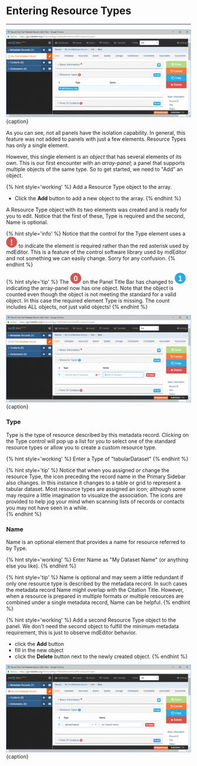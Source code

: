 # Entering Resource Types 
---

![Editing Window - Main - Resource Types](/assets/get-started/edit-window-main-resource-1.png){caption}

As you can see, not all panels have the isolation capability.  In general, this feature was not added to panels with just a few elements. <span class="md-panel">Resource Types</span> has only a single element.  

However, this single element is an *object* that has several elements of its own.  This is our first encounter with an *array-panel*; a panel that supports multiple objects of the same type.  So to get started, we need to "Add" an object.

{% hint style='working' %}
  Add a <span class="md-panel">Resource Type</span> object to the array.
  * Click the <strong class="btn btn-info btn-xs"> <i class="fa fa-plus"> </i> Add</strong> button to add a new object to the array.
{% endhint %}

A <span class="md-panel">Resource Type</span> object with its two elements was created and is ready for you to edit.  Notice that the first of these, <span class="md-element">Type</span> is required and the second, <span class="md-element">Name</span> is optional.  

{% hint style='info' %}
  Notice that the control for the <span class="md-element">Type</span> element uses a ![](/assets/bullets/bang-red.png) to indicate the element is required rather than the red asterisk used by mdEditor.  This is a feature of the control software library used by mdEditor and not something we can easily change.  Sorry for any confusion. 
{% endhint %}

{% hint style='tip' %}
  The ![](/assets/bullets/count-red.png) on the <span class="md-window">Panel Title Bar</span> has changed to ![](/assets/bullets/count-blue.png) indicating the array-panel now has one object.  Note that the object is counted even though the object is not meeting the standard for a valid object. In this case the required element <span class="md-element">Type</span> is missing.  The count includes ALL objects, not just valid objects!
{% endhint %}

![Editing Window - Main - Resource Type new object](/assets/get-started/edit-window-main-resource-2.png){caption}

### Type <i class="fa fa-asterisk required" title="Required"> </i>

<span class="md-element">Type</span> is the type of resource described by this metadata record.  Clicking on the <span class="md-element">Type</span> control will pop up a list for you to select one of the standard resource types or allow you to create a custom resource type.

{% hint style='working' %}
  Enter a <span class="md-element">Type</span> of "tabularDataset"
{% endhint %}

{% hint style='tip' %}
  Notice that when you assigned or change the resource <span class="md-element">Type</span>, the icon preceding the record name in the <span class="md-window">Primary Sidebar</span> also changes.  In this instance it changes to a table or grid <i class="fa fa-table"> </i> to represent a tabular dataset.  Most resource types are assigned an icon; although some may require a little imagination to visualize the association.  The icons are provided to help jog your mind when scanning lists of records or contacts you may not have seen in a while.  
{% endhint %}

### Name 
<span class="md-element">Name</span> is an optional element that provides a name for resource referred to by <span class="md-element">Type</span>.  

{% hint style='working' %}
  Enter <span class="md-element">Name</span> as "My Dataset Name" (or anything else you like).
{% endhint %}

{% hint style='tip' %}
  <span class="md-element">Name</span> is optional and may seem a little redundant if only one resource type is described by the metadata record.  In such cases the metadata record <span class="md-element">Name</span> might overlap with the <span class="md-panel">Citation</span> <span class="md-element">Title</span>.  However, when a resource is prepared in multiple formats or multiple resources are combined under a single metadata record, <span class="md-element">Name</span> can be helpful.
{% endhint %}

{% hint style='working' %}
  Add a second <span class="md-panel">Resource Type</span> object to the panel.  We don't need the second object to fulfill the minimum metadata requirement, this is just to observe mdEditor behavior.
  * click the <strong class="btn btn-info btn-xs"> <i class="fa fa-plus"> </i> Add</strong> button
  * fill in the new object
  * click the <strong class="btn btn-danger btn-xs"> <i class="fa fa-times"> </i> Delete</strong> button next to the newly created object. 
{% endhint %}

![Editing Window - Main - Resource Type complete object](/assets/get-started/edit-window-main-resource-3.png){caption}
